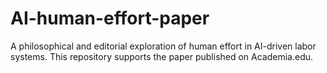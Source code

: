 # AI-human-effort-paper
A philosophical and editorial exploration of human effort in AI-driven labor systems. This repository supports the paper published on Academia.edu.
